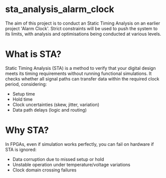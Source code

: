 # sta_analysis_alarm_clock
The aim of this project is to conduct an Static Timing Analysis on an earlier project 'Alarm Clock'. Strict constraints will be used to push the system to its limits, with analysis and optimisations being conducted at various levels.

# What is STA?
Static Timing Analysis (STA) is a method to verify that your digital design meets its timing requirements without running functional simulations. It checks whether all signal paths can transfer data within the required clock period, considering:
- Setup time
- Hold time
- Clock uncertainties (skew, jitter, variation)
- Data path delays (logic and routing)

# Why STA?
In FPGAs, even if simulation works perfectly, you can fail on hardware if STA is ignored:
- Data corruption due to missed setup or hold
- Unstable operation under temperature/voltage variations
- Clock domain crossing failures
